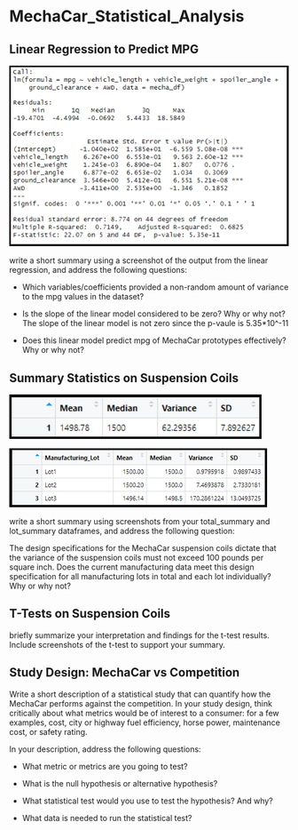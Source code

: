 # MechaCar_Statistical_Analysis

## Linear Regression to Predict MPG

![Prediction of MPG](Linear_Regression_to_Predict_MPG.png)

write a short summary using a screenshot of the output from the linear regression, and address the following questions:

- Which variables/coefficients provided a non-random amount of variance to the mpg values in the dataset?

- Is the slope of the linear model considered to be zero? Why or why not?
The slope of the linear model is not zero since the p-vaule is 5.35*10^-11

- Does this linear model predict mpg of MechaCar prototypes effectively? Why or why not?


## Summary Statistics on Suspension Coils

![Total Summary](total_summary.png)

![Lot Summary](lot_summary.png)

write a short summary using screenshots from your total_summary and lot_summary dataframes, and address the following question:

The design specifications for the MechaCar suspension coils dictate that the variance of the suspension coils must not exceed 100 pounds per square inch. Does the current manufacturing data meet this design specification for all manufacturing lots in total and each lot individually? Why or why not?


## T-Tests on Suspension Coils
briefly summarize your interpretation and findings for the t-test results. Include screenshots of the t-test to support your summary.


## Study Design: MechaCar vs Competition
Write a short description of a statistical study that can quantify how the MechaCar performs against the competition. In your study design, think critically about what metrics would be of interest to a consumer: for a few examples, cost, city or highway fuel efficiency, horse power, maintenance cost, or safety rating.

In your description, address the following questions:

- What metric or metrics are you going to test?

- What is the null hypothesis or alternative hypothesis?

- What statistical test would you use to test the hypothesis? And why?

- What data is needed to run the statistical test?
